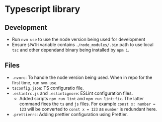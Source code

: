 # Typescript library

## Development

- Run `nvm use` to use the node version being used for development
- Ensure `$PATH` variable contains `./node_modules/.bin` path to use local `tsc` and other dependand binary being installed by `npm i`.

## Files

- `.nvmrc`: To handle the node version being used. When in repo for the first time, run `nvm use`.
- `tsconfig.json`: TS configuratio file.
- `.eslintrc.js` and `.eslintignore`: ESLint configuration files.
  - Added scripts `npm run lint` and `npm run lint:fix`. The latter command fixes the `ts` and `js` files. For example `const x: number = 123` will be converted to `const x = 123` as `number` is redundant here.
- `.prettierrc`: Adding prettier configuration using Prettier.
